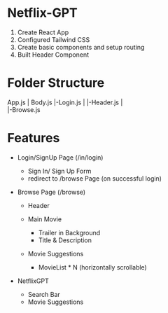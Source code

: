 # Netflix-GPT

1. Create React App
2. Configured Tailwind CSS
3. Create basic components and setup routing
4. Built Header Component


# Folder Structure

  App.js
  |
  Body.js
  |-Login.js
  |   |-Header.js
  |  
  |-Browse.js


# Features

- Login/SignUp Page (/in/login)
    - Sign In/ Sign Up  Form
    - redirect to /browse Page (on successful login)

- Browse Page (/browse)
    - Header
    - Main Movie
        - Trailer in Background
        - Title & Description

    - Movie Suggestions
        - MovieList * N (horizontally scrollable)

- NetflixGPT
    - Search Bar
    - Movie Suggestions

